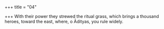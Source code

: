 +++
title = "04"

+++
With their power they strewed the ritual grass, which brings a thousand  heroes, toward the east,
where, o Ādityas, you rule widely.